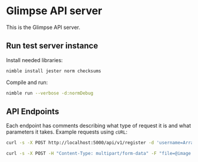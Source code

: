 # Glimpse API server

This is the Glimpse API server.

## Run test server instance

Install needed libraries:

```sh
nimble install jester norm checksums
```

Compile and run:

```sh
nimble run --verbose -d:normDebug
```

## API Endpoints

Each endpoint has comments describing what type of request it is and what parameters it takes.
Example requests using `cURL`:

```sh
curl -s -X POST http://localhost:5000/api/v1/register -d 'username=Array' -d 'password=i8Vl8XZaVRiZFsZ'
```

```sh
curl -s -X POST -H "Content-Type: multipart/form-data" -F "file=@image.png" -F "token=<some long hash here>" http://localhost:5000/api/v1/upload
```
